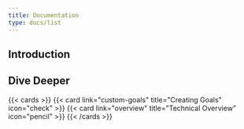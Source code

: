 ```yaml
---
title: Documentation
type: docs/list
---
```


## Introduction



## Dive Deeper

{{< cards >}}
  {{< card link="custom-goals" title="Creating Goals" icon="check" >}}
  {{< card link="overview" title="Technical Overview" icon="pencil" >}}
{{< /cards >}}
